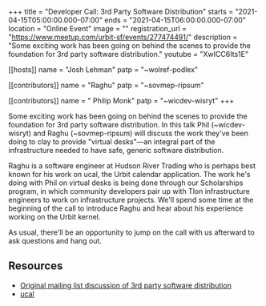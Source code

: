 +++
title = "Developer Call: 3rd Party Software Distribution"
starts = "2021-04-15T05:00:00.000-07:00"
ends = "2021-04-15T06:00:00.000-07:00"
location = "Online Event"
image = ""
registration_url = "https://www.meetup.com/urbit-sf/events/277474491/"
description = "Some exciting work has been going on behind the scenes to provide the foundation for 3rd party software distribution."
youtube = "XwICC6Its1E"

[[hosts]]
name = "Josh Lehman"
patp = "~wolref-podlex"

[[contributors]]
name = "Raghu"
patp = "~sovmep-ripsum"

[[contributors]]
name = " Philip Monk"
patp = "~wicdev-wisryt"
+++

Some exciting work has been going on behind the scenes to provide the foundation for 3rd party software distribution. In this talk Phil (~wicdev-wisryt) and Raghu (~sovmep-ripsum) will discuss the work they've been doing to clay to provide "virtual desks"—an integral part of the infrastructure needed to have safe, generic software distribution.

Raghu is a software engineer at Hudson River Trading who is perhaps best known for his work on ucal, the Urbit calendar application. The work he's doing with Phil on virtual desks is being done through our Scholarships program, in which community developers pair up with Tlon infrastructure engineers to work on infrastructure projects. We'll spend some time at the beginning of the call to introduce Raghu and hear about his experience working on the Urbit kernel.

As usual, there'll be an opportunity to jump on the call with us afterward to ask questions and hang out.

## Resources

- [Original mailing list discussion of 3rd party software distribution](https://groups.google.com/a/urbit.org)
- [ucal](https://github.com/taalhavras/ucal)
